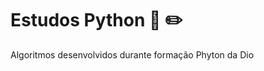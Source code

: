 # Estudos Python :notebook_with_decorative_cover: :pencil2:
Algoritmos desenvolvidos durante formação Phyton da Dio
